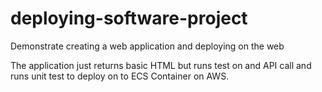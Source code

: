 # deploying-software-project
Demonstrate creating a web application and deploying on the web

The application just returns basic HTML but runs test on and API call and runs unit test to deploy on to ECS Container on AWS.
